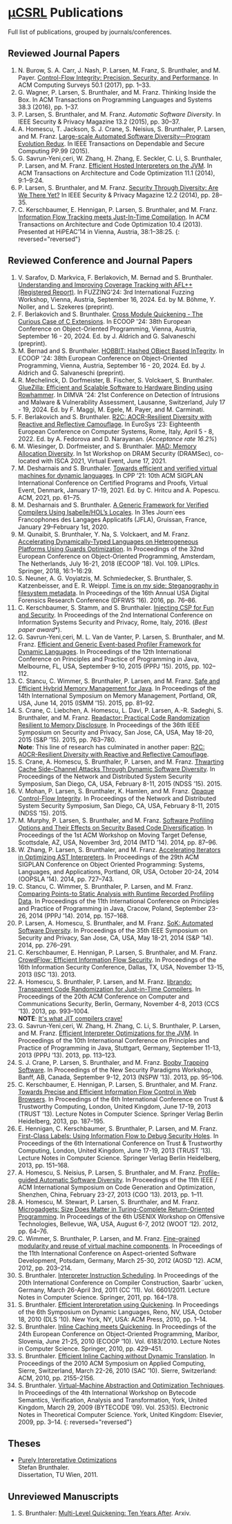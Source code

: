 # [μCSRL](https://www.unibw.de/ucsrl-en) Publications

Full list of publications, grouped by journals/conferences.

## Reviewed Journal Papers
1. N. Burow, S. A. Carr, J. Nash, P. Larsen, M. Franz, S. Brunthaler, and M. Payer. [Control-Flow Integrity: Precision, Security, and Performance](https://arxiv.org/pdf/1602.04056). In ACM Computing Surveys 50.1 (2017), pp. 1–33.
1. G. Wagner, P. Larsen, S. Brunthaler, and M. Franz. Thinking Inside the Box. In ACM Transactions on Programming Languages and Systems 38.3 (2016), pp. 1–37.
1. P. Larsen, S. Brunthaler, and M. Franz. *Automatic Software Diversity*. In IEEE Security & Privacy Magazine 13.2 (2015), pp. 30–37.
1. A. Homescu, T. Jackson, S. J. Crane, S. Neisius, S. Brunthaler, P. Larsen, and M. Franz. [Large-scale Automated Software Diversity—Program Evolution Redux](tdsc15.pdf). In IEEE Transactions on Dependable and Secure Computing PP.99 (2015).
1. G. Savrun-Yeni¸ceri, W. Zhang, H. Zhang, E. Seckler, C. Li, S. Brunthaler, P. Larsen, and M. Franz. [Efficient Hosted Interpreters on the JVM](taco13.pdf). In ACM Transactions on Architecture and Code Optimization 11.1 (2014), 9:1–9:24.
1. P. Larsen, S. Brunthaler, and M. Franz. [Security Through Diversity: Are We There Yet?](sp14a.pdf) In IEEE Security & Privacy Magazine 12.2 (2014), pp. 28–35.
1. C. Kerschbaumer, E. Hennigan, P. Larsen, S. Brunthaler, and M. Franz. [Information Flow Tracking meets Just-In-Time Compilation](taco14.pdf). In ACM Transactions on Architecture and Code Optimization 10.4 (2013). Presented at HiPEAC’14 in Vienna, Austria, 38:1–38:25.
{: reversed="reversed"}

## Reviewed Conference and Journal Papers
1. V. Sarafov, D. Markvica, F. Berlakovich, M. Bernad and S. Brunthaler. [Understanding and Improving Coverage Tracking with AFL++ (Registered Report)](fuzzing24.pdf). In FUZZING'24: 3rd International Fuzzing Workshop, Vienna, Austria, September 16, 2024. Ed. by M. Böhme, Y. Noller, and L. Szekeres (preprint).
1. F. Berlakovich and S. Brunthaler. [Cross Module Quickening - The Curious Case of C Extensions](cmq-ecoop24-preprint.pdf). In ECOOP '24: 38th European Conference on Object-Oriented Programming, Vienna, Austria, September 16 - 20, 2024. Ed. by J. Aldrich and G. Salvaneschi (preprint).
1. M. Bernad and S. Brunthaler. [HOBBIT: Hashed OBject Based InTegrity](hobbit-ecoop24-preprint.pdf). In ECOOP '24: 38th European Conference on Object-Oriented Programming, Vienna, Austria, September 16 - 20, 2024. Ed. by J. Aldrich and G. Salvaneschi (preprint).
1. R. Mechelinck, D. Dorfmeister, B. Fischer, S. Volckaert, S. Brunthaler. [GlueZilla: Efficient and Scalable Software to Hardware Binding using Rowhammer](gluezilla.pdf). In DIMVA '24: 21st Conference on Detection of Intrusions and Malware & Vulnerability Assessment, Lausanne, Switzerland, July 17 - 19, 2024. Ed. by F. Maggi, M. Egele, M. Payer, and M. Carminati.
1. F. Berlakovich and S. Brunthaler. [R2C: AOCR-Resilient Diversity with Reactive and Reflective Camouflage](r2c-eurosys23.pdf). In EuroSys ’23: Eighteenth European Conference on Computer Systems, Rome, Italy, April 5 - 8, 2022. Ed. by A. Fedorova
   and D. Narayanan. (*Acceptance rate 16.2%*)
1. M. Wiesinger, D. Dorfmeister, and S. Brunthaler. [MAD: Memory Allocation Diversity](dramsec21.pdf). In 1st Workshop on DRAM Security (DRAMSec), co-located with ISCA 2021, Virtual Event, June 17, 2021.
1. M. Desharnais and S. Brunthaler. [Towards efficient and verified virtual machines for dynamic languages](verified-machines-cpp21.pdf). In CPP ’21: 10th ACM SIGPLAN International Conference on Certified Programs and Proofs, Virtual Event, Denmark, January 17-19, 2021. Ed. by C. Hritcu and A. Popescu. ACM, 2021, pp. 61–75.
1. M. Desharnais and S. Brunthaler. [A Generic Framework for Verified Compilers Using Isabelle/HOL’s Locales](jfla20.pdf). In 31es Journ´ees Francophones des Langages Applicatifs (JFLA), Gruissan, France, January 29–February 1st, 2020.
1. M. Qunaibit, S. Brunthaler, Y. Na, S. Volckaert, and M. Franz. [Accelerating Dynamically-Typed Languages on Heterogeneous Platforms Using Guards Optimization](https://drops.dagstuhl.de/entities/document/10.4230/LIPIcs.ECOOP.2018.16). In Proceedings of the 32nd European Conference on Object-Oriented Programming, Amsterdam, The Netherlands, July 16-21, 2018 (ECOOP ’18). Vol. 109. LIPIcs. Springer, 2018, 16:1–16:29.
1. S. Neuner, A. G. Voyiatzis, M. Schmiedecker, S. Brunthaler, S. Katzenbeisser, and E. R. Weippl. [Time is on my side: Steganography in filesystem metadata](dfrws16.pdf). In Proceedings of the 16th Annual USA Digital Forensics Research Conference (DFRWS ’16). 2016, pp. 76–86.
1. C. Kerschbaumer, S. Stamm, and S. Brunthaler. [Injecting CSP for Fun and Security](icissp16.pdf). In Proceedings of the 2nd International Conference on Information Systems Security and Privacy, Rome, Italy, 2016. (*Best paper award**).
1. G. Savrun-Yeni¸ceri, M. L. Van de Vanter, P. Larsen, S. Brunthaler, and M. Franz. [Efficient and Generic Event-based Profiler Framework for Dynamic Languages](pppj15.pdf). In Proceedings of the 12th International Conference on Principles and Practice of Programming in Java, Melbourne, FL, USA, September 9-10, 2015 (PPPJ ’15). 2015, pp. 102–112.
1. C. Stancu, C. Wimmer, S. Brunthaler, P. Larsen, and M. Franz. [Safe and Efficient Hybrid Memory Management for Java](ismm15.pdf). In Proceedings of the 14th International Symposium on Memory Management, Portland, OR, USA, June 14, 2015 (ISMM ’15). 2015, pp. 81–92.
1. S. Crane, C. Liebchen, A. Homescu, L. Davi, P. Larsen, A.-R. Sadeghi, S. Brunthaler, and M. Franz. [Readactor: Practical Code Randomization Resilient to Memory Disclosure](sp15.pdf). In Proceedings of the 36th IEEE Symposium on Security and Privacy, San Jose, CA, USA, May 18-20, 2015 (S&P ’15). 2015, pp. 763–780.\
**Note**: This line of research has culminated in another paper: [R2C: AOCR-Resilient Diversity with Reactive and Reflective Camouflage](r2c-eurosys23.pdf).
1. S. Crane, A. Homescu, S. Brunthaler, P. Larsen, and M. Franz. [Thwarting Cache Side-Channel Attacks Through Dynamic Software Diversity](ndss15b.pdf). In Proceedings of the Network and Distributed System Security Symposium, San Diego, CA, USA, February 8-11, 2015 (NDSS ’15). 2015.
1. V. Mohan, P. Larsen, S. Brunthaler, K. Hamlen, and M. Franz. [Opaque Control-Flow Integrity](ndss15a.pdf). In Proceedings of the Network and Distributed System Security Symposium, San Diego, CA, USA, February 8-11, 2015 (NDSS ’15). 2015.
1. M. Murphy, P. Larsen, S. Brunthaler, and M. Franz. [Software Profiling Options and Their Effects on Security Based Code Diversification](mtd14.pdf). In Proceedings of the 1st ACM Workshop on Moving Target Defense, Scottsdale, AZ, USA, November 3rd, 2014 (MTD ’14). 2014, pp. 87–96.
1. W. Zhang, P. Larsen, S. Brunthaler, and M. Franz. [Accelerating Iterators in Optimizing AST Interpreters](oopsla14.pdf). In Proceedings of the 29th ACM SIGPLAN Conference on Object Oriented Programming: Systems, Languages, and Applications, Portland, OR, USA, October 20-24, 2014 (OOPSLA ’14). 2014, pp. 727–743.
1. C. Stancu, C. Wimmer, S. Brunthaler, P. Larsen, and M. Franz. [Comparing Points-to Static Analysis with Runtime Recorded Profiling Data](pppj14.pdf). In Proceedings of the 11th International Conference on Principles and Practice of Programming in Java, Cracow, Poland, September 23-26, 2014 (PPPJ ’14). 2014, pp. 157–168.
1. P. Larsen, A. Homescu, S. Brunthaler, and M. Franz. [SoK: Automated Software Diversity](sp14b.pdf). In Proceedings of the 35th IEEE Symposium on Security and Privacy, San Jose, CA, USA, May 18-21, 2014 (S&P ’14). 2014, pp. 276–291.
1. C. Kerschbaumer, E. Hennigan, P. Larsen, S. Brunthaler, and M. Franz. [CrowdFlow: Efficient Information Flow Security](isc13.pdf). In Proceedings of the 16th Information Security Conference, Dallas, TX, USA, November 13-15, 2013 (ISC ’13). 2013.
1. A. Homescu, S. Brunthaler, P. Larsen, and M. Franz. [librando: Transparent Code Randomization for Just-in-Time Compilers](ccs13.pdf). In Proceedings of the 20th ACM Conference on Computer and Communications Security, Berlin, Germany, November 4-8, 2013 (CCS ’13). 2013, pp. 993–1004.\
**NOTE**: [It's what JIT compilers crave!](https://en.wikipedia.org/wiki/Idiocracy)
1. G. Savrun-Yeni¸ceri, W. Zhang, H. Zhang, C. Li, S. Brunthaler, P. Larsen, and M. Franz. [Efficient Interpreter Optimizations for the JVM](pppj13.pdf). In Proceedings of the 10th International Conference on Principles and Practice of Programming in Java, Stuttgart, Germany, September 11-13, 2013 (PPPJ ’13). 2013, pp. 113–123.
1. S. J. Crane, P. Larsen, S. Brunthaler, and M. Franz. [Booby Trapping Software](nspw13.pdf). In Proceedings of the New Security Paradigms Workshop, Banff, AB, Canada, September 9-12, 2013 (NSPW ’13). 2013, pp. 95–106.
1. C. Kerschbaumer, E. Hennigan, P. Larsen, S. Brunthaler, and M. Franz. [Towards Precise and Efficient Information Flow Control in Web Browsers](trust13b.pdf). In Proceedings of the 6th International Conference on Trust & Trustworthy Computing, London, United Kingdom, June 17-19, 2013 (TRUST ’13). Lecture Notes in Computer Science. Springer Verlag Berlin Heidelberg, 2013, pp. 187–195.
1. E. Hennigan, C. Kerschbaumer, S. Brunthaler, P. Larsen, and M. Franz. [First-Class Labels: Using Information Flow to Debug Security Holes](trust13a.pdf). In Proceedings of the 6th International Conference on Trust & Trustworthy Computing, London, United Kingdom, June 17-19, 2013 (TRUST ’13). Lecture Notes in Computer Science. Springer Verlag Berlin Heidelberg, 2013, pp. 151–168.
1. A. Homescu, S. Neisius, P. Larsen, S. Brunthaler, and M. Franz. [Profile-guided Automatic Software Diversity](cgo13.pdf). In Proceedings of the 11th IEEE / ACM International Symposium on Code Generation and Optimization, Shenzhen, China, February 23-27, 2013 (CGO ’13). 2013, pp. 1–11.
1. A. Homescu, M. Stewart, P. Larsen, S. Brunthaler, and M. Franz. [Microgadgets: Size Does Matter in Turing-Complete Return-Oriented Programming](woot12.pdf). In Proceedings of the 6th USENIX Workshop on Offensive Technologies, Bellevue, WA, USA, August 6-7, 2012 (WOOT ’12). 2012, pp. 64–76.
1. C. Wimmer, S. Brunthaler, P. Larsen, and M. Franz. [Fine-grained modularity and reuse of virtual machine components](aosd12.pdf). In Proceedings of the 11th International Conference on Aspect-oriented Software Development, Potsdam, Germany, March 25-30, 2012 (AOSD ’12). ACM, 2012, pp. 203–214.
1. S. Brunthaler. [Interpreter Instruction Scheduling](cc11.pdf). In Proceedings of the 20th International Conference on Compiler Construction, Saarbr¨ucken, Germany, March 26-April 3rd, 2011 (CC ’11). Vol. 6601/2011. Lecture Notes in Computer Science. Springer, 2011, pp. 164–178.
1. S. Brunthaler. [Efficient Interpretation using Quickening](dls10.pdf). In Proceedings of the 6th Symposium on Dynamic Languages, Reno, NV, USA, October 18, 2010 (DLS ’10). New York, NY, USA: ACM Press, 2010, pp. 1–14.
1. S. Brunthaler. [Inline Caching meets Quickening](ecoop10.pdf). In Proceedings of the 24th European Conference on Object-Oriented Programming, Maribor, Slovenia, June 21-25, 2010 (ECOOP ’10). Vol. 6183/2010. Lecture Notes in Computer Science. Springer, 2010, pp. 429–451.
1. S. Brunthaler. [Efficient Inline Caching without Dynamic Translation](sac10.pdf). In Proceedings of the 2010 ACM Symposium on Applied Computing, Sierre, Switzerland, March 22-26, 2010 (SAC ’10). Sierre, Switzerland: ACM, 2010, pp. 2155–2156.
1. S. Brunthaler. [Virtual-Machine Abstraction and Optimization Techniques](bytecode09.pdf). In Proceedings of the 4th International Workshop on Bytecode Semantics, Verification, Analysis and Transformation, York, United Kingdom, March 29, 2009 (BYTECODE ’09). Vol. 253(5). Electronic Notes in Theoretical Computer Science. York, United Kingdom: Elsevier, 2009, pp. 3–14.
{: reversed="reversed"}

## Theses
* [Purely Interpretative Optimizations](sbr-phd-thesis.pdf)\
  Stefan Brunthaler.\
  Dissertation, TU Wien, 2011.

## Unreviewed Manuscripts
1. S. Brunthaler: [Multi-Level Quickening: Ten Years After](https://arxiv.org/pdf/2109.02958.pdf). Arxiv.
